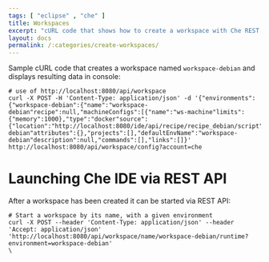 ```yaml
---
tags: [ "eclipse" , "che" ]
title: Workspaces
excerpt: "cURL code that shows how to create a workspace with Che REST API"
layout: docs
permalink: /:categories/create-workspaces/
---
```

Sample cURL code that creates a workspace named `workspace-debian` and displays resulting data in console:
```curl  
# use of http://localhost:8080/api/workspace
curl -X POST -H 'Content-Type: application/json' -d '{"environments":{"workspace-debian":{"name":"workspace-debian"recipe":null,"machineConfigs":[{"name":"ws-machine"limits":{"memory":1000},"type":"docker"source":{"location":"http://localhost:8080/ide/api/recipe/recipe_debian/script"type":"recipe"},"dev":true}]}},"name":"workspace-debian"attributes":{},"projects":[],"defaultEnvName":"workspace-debian"description":null,"commands":[],"links":[]}' http://localhost:8080/api/workspace/config?account=che
```

# Launching Che IDE via REST API  
After a workspace has been created it can be started via REST API:
```curl  
# Start a workspace by its name, with a given environment
curl -X POST --header 'Content-Type: application/json' --header 'Accept: application/json' 'http://localhost:8080/api/workspace/name/workspace-debian/runtime?environment=workspace-debian'
\
```
